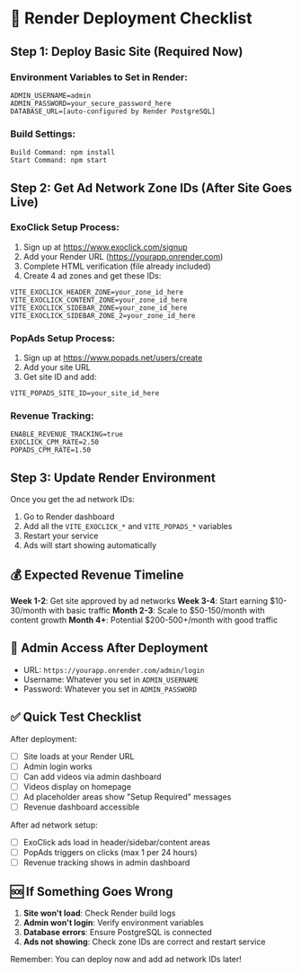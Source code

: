 # 🚀 Render Deployment Checklist

## Step 1: Deploy Basic Site (Required Now)

### Environment Variables to Set in Render:
```
ADMIN_USERNAME=admin
ADMIN_PASSWORD=your_secure_password_here
DATABASE_URL=[auto-configured by Render PostgreSQL]
```

### Build Settings:
```
Build Command: npm install
Start Command: npm start
```

## Step 2: Get Ad Network Zone IDs (After Site Goes Live)

### ExoClick Setup Process:
1. Sign up at https://www.exoclick.com/signup
2. Add your Render URL (https://yourapp.onrender.com)
3. Complete HTML verification (file already included)
4. Create 4 ad zones and get these IDs:

```
VITE_EXOCLICK_HEADER_ZONE=your_zone_id_here
VITE_EXOCLICK_CONTENT_ZONE=your_zone_id_here
VITE_EXOCLICK_SIDEBAR_ZONE=your_zone_id_here
VITE_EXOCLICK_SIDEBAR_ZONE_2=your_zone_id_here
```

### PopAds Setup Process:
1. Sign up at https://www.popads.net/users/create
2. Add your site URL
3. Get site ID and add:

```
VITE_POPADS_SITE_ID=your_site_id_here
```

### Revenue Tracking:
```
ENABLE_REVENUE_TRACKING=true
EXOCLICK_CPM_RATE=2.50
POPADS_CPM_RATE=1.50
```

## Step 3: Update Render Environment

Once you get the ad network IDs:
1. Go to Render dashboard
2. Add all the `VITE_EXOCLICK_*` and `VITE_POPADS_*` variables
3. Restart your service
4. Ads will start showing automatically

## 💰 Expected Revenue Timeline

**Week 1-2**: Get site approved by ad networks
**Week 3-4**: Start earning $10-30/month with basic traffic
**Month 2-3**: Scale to $50-150/month with content growth
**Month 4+**: Potential $200-500+/month with good traffic

## 🔑 Admin Access After Deployment

- URL: `https://yourapp.onrender.com/admin/login`
- Username: Whatever you set in `ADMIN_USERNAME`
- Password: Whatever you set in `ADMIN_PASSWORD`

## ✅ Quick Test Checklist

After deployment:
- [ ] Site loads at your Render URL
- [ ] Admin login works
- [ ] Can add videos via admin dashboard
- [ ] Videos display on homepage
- [ ] Ad placeholder areas show "Setup Required" messages
- [ ] Revenue dashboard accessible

After ad network setup:
- [ ] ExoClick ads load in header/sidebar/content areas
- [ ] PopAds triggers on clicks (max 1 per 24 hours)
- [ ] Revenue tracking shows in admin dashboard

## 🆘 If Something Goes Wrong

1. **Site won't load**: Check Render build logs
2. **Admin won't login**: Verify environment variables
3. **Database errors**: Ensure PostgreSQL is connected
4. **Ads not showing**: Check zone IDs are correct and restart service

Remember: You can deploy now and add ad network IDs later!